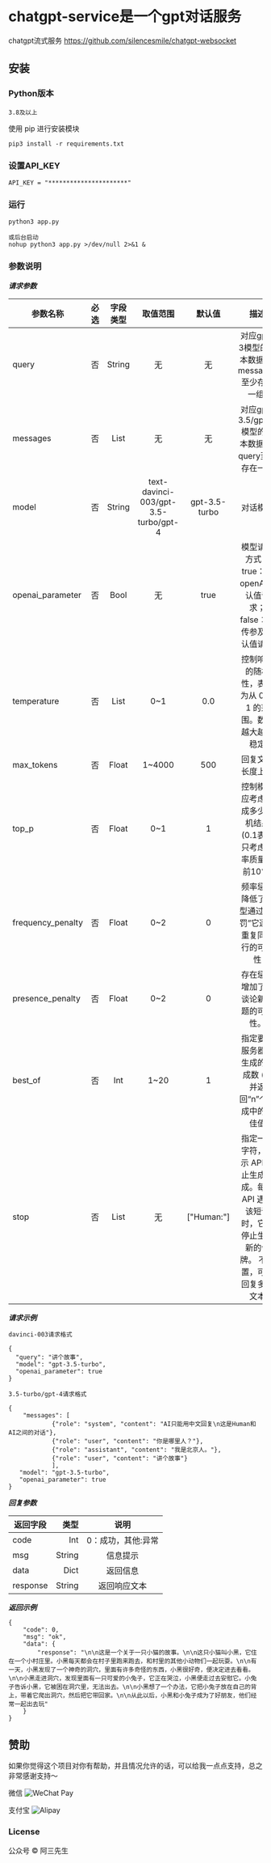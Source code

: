 # chatgpt-service是一个gpt对话服务

chatgpt流式服务
    https://github.com/silencesmile/chatgpt-websocket

## 安装

### Python版本

    3.8及以上

使用 pip 进行安装模块

    pip3 install -r requirements.txt

### 设置API_KEY

    API_KEY = "**********************"

### 运行

    python3 app.py
    
    或后台启动
    nohup python3 app.py >/dev/null 2>&1 &

### 参数说明

*****请求参数*****

| 参数名称        | 必选   |  字段类型  | 取值范围  | 默认值  | 描述  |
| --------   | -----:  | :----:  | :----:  | :----:  | :----:  |
| query     | 否 |   String     |  无     |  无     |  对应gpt-3模型的文本数据(与messages至少存在一组)     |
| messages     | 否 |   List     |  无     |  无     |  对应gpt-3.5/gpt-4模型的文本数据(与query至少存在一组     |
| model     | 否 |   String     |  text-davinci-003/gpt-3.5-turbo/gpt-4     |  gpt-3.5-turbo   |  对话模型     |
| openai_parameter     | 否 |   Bool     |  无     |  true    |  模型请求方式：true：按openAI默认值请求；false：按传参及默认值请求     |
| temperature     | 否 |   List     |  0~1     |  0.0     |  控制响应的随机性，表示为从 0 到 1 的范围。数值越大越不稳定     |
| max_tokens     | 否 |   Float     |  1~4000     |  500     |  回复文本长度上限     |
| top_p     | 否 |   Float     |  0~1     |  1     |  控制模型应考虑完成多少随机结果(0.1表示只考虑概率质量为前10%)     |
| frequency_penalty     | 否 |   Float     |  0~2     |  0     |  频率惩罚降低了模型通过“惩罚”它逐字重复同一行的可能性     |
| presence_penalty     | 否 |   Float     |  0~2     |  0     |  存在惩罚增加了它谈论新话题的可能性。     |
| best_of     | 否 |   Int     |  1~20      |  1    |  指定要在服务器端生成的完成数 (n) 并返回“n”个完成中的最佳值     |
| stop     | 否 |   List     |  无     |  ["Human:"]     |  指定一组字符，指示 API 停止生成完成。每当 API 遇到该短语时，它将停止生成新的令牌。 不设置，可能回复多轮文本     |

*****请求示例*****

    davinci-003请求格式

    {
      "query": "讲个故事",
      "model": "gpt-3.5-turbo",
      "openai_parameter": true
    }
    
    3.5-turbo/gpt-4请求格式

    {
        "messages": [
                {"role": "system", "content": "AI只能用中文回复\n这是Human和AI之间的对话"},
                {"role": "user", "content": "你是哪里人？"},
                {"role": "assistant", "content": "我是北京人。"},
                {"role": "user", "content": "讲个故事"}
                ],
       "model": "gpt-3.5-turbo",
       "openai_parameter": true
    }


*****回复参数*****

| 返回字段        |  类型   | 说明  |
| --------   | -----:  | :----:  | 
| code     | Int |   0：成功，其他:异常    |  
| msg     | String |   信息提示     |  
| data     | Dict |   返回信息     |  
| response     | String |   返回响应文本     | 

*****返回示例*****

    {
        "code": 0,
        "msg": "ok",
        "data": {
            "response": "\n\n这是一个关于一只小猫的故事。\n\n这只小猫叫小黑，它住在一个小村庄里。小黑每天都会在村子里跑来跑去，和村里的其他小动物们一起玩耍。\n\n有一天，小黑发现了一个神奇的洞穴，里面有许多奇怪的东西，小黑很好奇，便决定进去看看。\n\n小黑走进洞穴，发现里面有一只可爱的小兔子，它正在哭泣，小黑便走过去安慰它。小兔子告诉小黑，它被困在洞穴里，无法出去。\n\n小黑想了一个办法，它把小兔子放在自己的背上，带着它爬出洞穴，然后把它带回家。\n\n从此以后，小黑和小兔子成为了好朋友，他们经常一起出去玩"
        }
    }

## 赞助

如果你觉得这个项目对你有帮助，并且情况允许的话，可以给我一点点支持，总之非常感谢支持～

微信
![WeChat Pay](../../../Desktop/Snip20230421_35.png)

支付宝
![Alipay](../../../Desktop/Snip20230421_34.png)

### License

公众号 © 阿三先生
